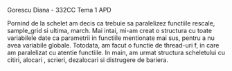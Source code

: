 Gorescu Diana - 332CC
Tema 1 APD

Pornind de la schelet am decis ca trebuie sa paralelizez functiile rescale, sample_grid si ultima, march. Mai intai, mi-am creat o structura cu toate variabilele date ca parametrii in functiile mentionate mai sus, pentru a nu avea variabile globale. Totodata, am facut o functie de thread-uri f, in care am paralelizat cu atentie functiile. In main, am urmat structura scheletului cu citiri, alocari , scrieri, dezalocari si distrugere de bariera.

